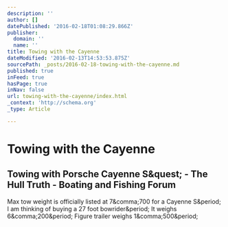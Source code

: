 ```yaml
---
description: ''
author: []
datePublished: '2016-02-18T01:08:29.866Z'
publisher:
  domain: ''
  name: ''
title: Towing with the Cayenne
dateModified: '2016-02-13T14:53:53.875Z'
sourcePath: _posts/2016-02-18-towing-with-the-cayenne.md
published: true
inFeed: true
hasPage: true
inNav: false
url: towing-with-the-cayenne/index.html
_context: 'http://schema.org'
_type: Article

---
```

# Towing with the Cayenne

<article style=""><h1>Towing with Porsche Cayenne S&amp;quest; - The Hull Truth - Boating and Fishing Forum</h1><p>Max tow weight is officially listed at 7&amp;comma;700 for a Cayenne S&amp;period; I am thinking of buying a 27 foot bowrider&amp;period; It weighs 6&amp;comma;200&amp;period; Figure trailer weighs 1&amp;comma;500&amp;period;</p></article>